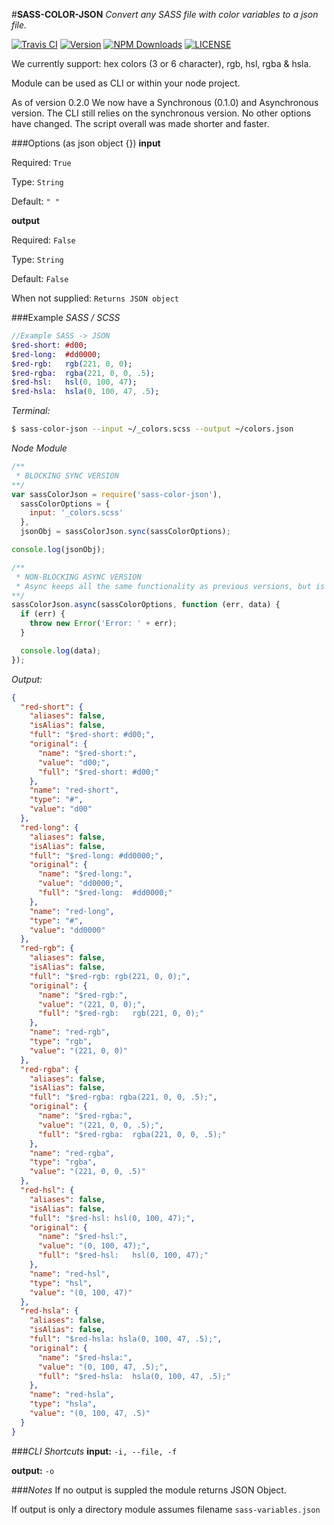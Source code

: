 #**SASS-COLOR-JSON**
*Convert any SASS file with color variables to a json file.*

[![Travis CI](https://img.shields.io/travis/tbremer/sass-color-json.svg?style=flat-square)](https://travis-ci.org/tbremer/sass-color-json)
[![Version](https://img.shields.io/npm/v/sass-color-json.svg?style=flat-square)](https://www.npmjs.com/package/sass-color-json)
[![NPM Downloads](https://img.shields.io/npm/dm/sass-color-json.svg?style=flat-square)](https://www.npmjs.com/package/sass-color-json)
[![LICENSE](https://img.shields.io/npm/l/sass-color-json.svg?style=flat-square)](https://github.com/tbremer/sass-color-json/blob/master/LICENSE)

We currently support:  hex colors (3 or 6 character), rgb, hsl, rgba & hsla.

Module can be used as  CLI or within your node project.

As of version 0.2.0 We now have a Synchronous (0.1.0) and Asynchronous version. The CLI still relies on the synchronous version. No other options have changed. The script overall was made shorter and faster.

###Options (as json object {})
**input**

Required: `True`

Type: `String`

Default: `" "`


**output**

Required: `False`

Type: `String`

Default: `False`

When not supplied: `Returns JSON object`


###Example
*SASS / SCSS*
```sass
//Example SASS -> JSON
$red-short: #d00;
$red-long:  #dd0000;
$red-rgb:   rgb(221, 0, 0);
$red-rgba:  rgba(221, 0, 0, .5);
$red-hsl:   hsl(0, 100, 47);
$red-hsla:  hsla(0, 100, 47, .5);
```
*Terminal:*
```bash
$ sass-color-json --input ~/_colors.scss --output ~/colors.json
```

*Node Module*
```javascript
/**
 * BLOCKING SYNC VERSION
**/
var sassColorJson = require('sass-color-json'),
  sassColorOptions = {
    input: '_colors.scss'
  },
  jsonObj = sassColorJson.sync(sassColorOptions);

console.log(jsonObj);

/**
 * NON-BLOCKING ASYNC VERSION
 * Async keeps all the same functionality as previous versions, but is non-blocking.
**/
sassColorJson.async(sassColorOptions, function (err, data) {
  if (err) {
    throw new Error('Error: ' + err);
  }

  console.log(data);
});
```

*Output:*
```json
{
  "red-short": {
    "aliases": false,
    "isAlias": false,
    "full": "$red-short: #d00;",
    "original": {
      "name": "$red-short:",
      "value": "d00;",
      "full": "$red-short: #d00;"
    },
    "name": "red-short",
    "type": "#",
    "value": "d00"
  },
  "red-long": {
    "aliases": false,
    "isAlias": false,
    "full": "$red-long: #dd0000;",
    "original": {
      "name": "$red-long:",
      "value": "dd0000;",
      "full": "$red-long:  #dd0000;"
    },
    "name": "red-long",
    "type": "#",
    "value": "dd0000"
  },
  "red-rgb": {
    "aliases": false,
    "isAlias": false,
    "full": "$red-rgb: rgb(221, 0, 0);",
    "original": {
      "name": "$red-rgb:",
      "value": "(221, 0, 0);",
      "full": "$red-rgb:   rgb(221, 0, 0);"
    },
    "name": "red-rgb",
    "type": "rgb",
    "value": "(221, 0, 0)"
  },
  "red-rgba": {
    "aliases": false,
    "isAlias": false,
    "full": "$red-rgba: rgba(221, 0, 0, .5);",
    "original": {
      "name": "$red-rgba:",
      "value": "(221, 0, 0, .5);",
      "full": "$red-rgba:  rgba(221, 0, 0, .5);"
    },
    "name": "red-rgba",
    "type": "rgba",
    "value": "(221, 0, 0, .5)"
  },
  "red-hsl": {
    "aliases": false,
    "isAlias": false,
    "full": "$red-hsl: hsl(0, 100, 47);",
    "original": {
      "name": "$red-hsl:",
      "value": "(0, 100, 47);",
      "full": "$red-hsl:   hsl(0, 100, 47);"
    },
    "name": "red-hsl",
    "type": "hsl",
    "value": "(0, 100, 47)"
  },
  "red-hsla": {
    "aliases": false,
    "isAlias": false,
    "full": "$red-hsla: hsla(0, 100, 47, .5);",
    "original": {
      "name": "$red-hsla:",
      "value": "(0, 100, 47, .5);",
      "full": "$red-hsla:  hsla(0, 100, 47, .5);"
    },
    "name": "red-hsla",
    "type": "hsla",
    "value": "(0, 100, 47, .5)"
  }
}
```

###*CLI Shortcuts*
**input:** `-i, --file, -f`

**output:** `-o`


###*Notes*
If no output is suppled the module returns JSON Object.

If output is only a directory module assumes filename `sass-variables.json`
